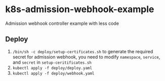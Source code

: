 # k8s-admission-webhook-example

Admission webhook controller example with less code

## Deploy

1. `/bin/sh -c deploy/setup-certificates.sh` to generate the required secret for admission webhook, you need to modify `namespace`, `service`, and `secret` in `setup-ceritificates.sh`
2. `kubectl apply -f deploy/deploy.yaml`
3. `kubectl apply -f deploy/webhook.yaml`

